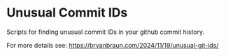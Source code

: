 # Unusual Commit IDs

Scripts for finding unusual commit IDs in your github commit history.

For more details see: https://bryanbraun.com/2024/11/19/unusual-git-ids/

